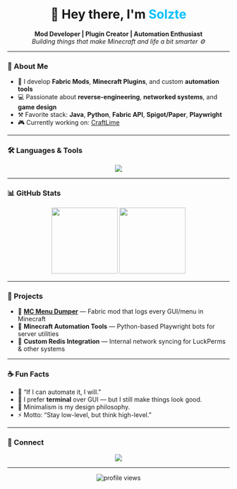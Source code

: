 <h1 align="center">👋 Hey there, I'm <span style="color:#00bfff;">Solzte</span></h1>

<p align="center">
  <b>Mod Developer | Plugin Creator | Automation Enthusiast</b><br>
  <i>Building things that make Minecraft and life a bit smarter ⚙️</i>
</p>

---

### 🚀 About Me
- 🧠 I develop **Fabric Mods**, **Minecraft Plugins**, and custom **automation tools**  
- 💻 Passionate about **reverse-engineering**, **networked systems**, and **game design**
- ⚒️ Favorite stack: **Java**, **Python**, **Fabric API**, **Spigot/Paper**, **Playwright**
- 🎮 Currently working on: [CraftLime]([https://github.com/Solzte/McMenuDumper](https://craftlime.net/))

---

### 🛠️ Languages & Tools
<p align="center">
  <img src="https://skillicons.dev/icons?i=java,python,cs,kotlin,javascript,gradle,mysql,redis,linux,bash,git" />
</p>

---

### 📊 GitHub Stats
<p align="center">
  <img height="150" src="https://github-readme-stats.vercel.app/api?username=Solzte&show_icons=true&theme=tokyonight&hide_border=true&bg_color=00000000" />
  <img height="150" src="https://github-readme-streak-stats.herokuapp.com/?user=Solzte&theme=tokyonight&hide_border=true&background=00000000" />
</p>

---

### 🧠 Projects
- 🔹 [**MC Menu Dumper**](https://github.com/Solzte/McMenuDumper) — Fabric mod that logs every GUI/menu in Minecraft  
- 🔹 **Minecraft Automation Tools** — Python-based Playwright bots for server utilities  
- 🔹 **Custom Redis Integration** — Internal network syncing for LuckPerms & other systems

---

### ☕ Fun Facts
- 💬 “If I can automate it, I will.”  
- 🐧 I prefer **terminal** over GUI — but I still make things look good.  
- 🧩 Minimalism is my design philosophy.  
- ⚡ Motto: “Stay low-level, but think high-level.”

---

### 🔗 Connect
<p align="center">
  <a href="#"><img src="https://img.shields.io/badge/Discord-Solzte-%235865F2.svg?&style=for-the-badge&logo=discord&logoColor=white" /></a>
</p>

---

<p align="center">
  <img src="https://komarev.com/ghpvc/?username=Solzte&color=00bfff&style=flat-square" alt="profile views" />
</p>
